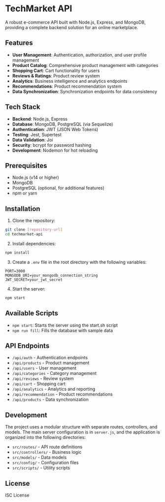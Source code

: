 # TechMarket API

A robust e-commerce API built with Node.js, Express, and MongoDB, providing a complete backend solution for an online marketplace.

## Features

- **User Management**: Authentication, authorization, and user profile management
- **Product Catalog**: Comprehensive product management with categories
- **Shopping Cart**: Cart functionality for users
- **Reviews & Ratings**: Product review system
- **Analytics**: Business intelligence and analytics endpoints
- **Recommendations**: Product recommendation system
- **Data Synchronization**: Synchronization endpoints for data consistency

## Tech Stack

- **Backend**: Node.js, Express
- **Database**: MongoDB, PostgreSQL (via Sequelize)
- **Authentication**: JWT (JSON Web Tokens)
- **Testing**: Jest, Supertest
- **Data Validation**: Joi
- **Security**: bcrypt for password hashing
- **Development**: Nodemon for hot reloading

## Prerequisites

- Node.js (v14 or higher)
- MongoDB
- PostgreSQL (optional, for additional features)
- npm or yarn

## Installation

1. Clone the repository:
```bash
git clone [repository-url]
cd techmarket-api
```

2. Install dependencies:
```bash
npm install
```

3. Create a `.env` file in the root directory with the following variables:
```
PORT=3000
MONGODB_URI=your_mongodb_connection_string
JWT_SECRET=your_jwt_secret
```

4. Start the server:
```bash
npm start
```

## Available Scripts

- `npm start`: Starts the server using the start.sh script
- `npm run fill`: Fills the database with sample data

## API Endpoints

- `/api/auth` - Authentication endpoints
- `/api/products` - Product management
- `/api/users` - User management
- `/api/categories` - Category management
- `/api/reviews` - Review system
- `/api/cart` - Shopping cart
- `/api/analytics` - Analytics and reporting
- `/api/recommendation` - Product recommendations
- `/api/products` - Data synchronization

## Development

The project uses a modular structure with separate routes, controllers, and models. The main server configuration is in `server.js`, and the application is organized into the following directories:

- `src/routes/` - API route definitions
- `src/controllers/` - Business logic
- `src/models/` - Data models
- `src/config/` - Configuration files
- `src/scripts/` - Utility scripts

## License

ISC License 